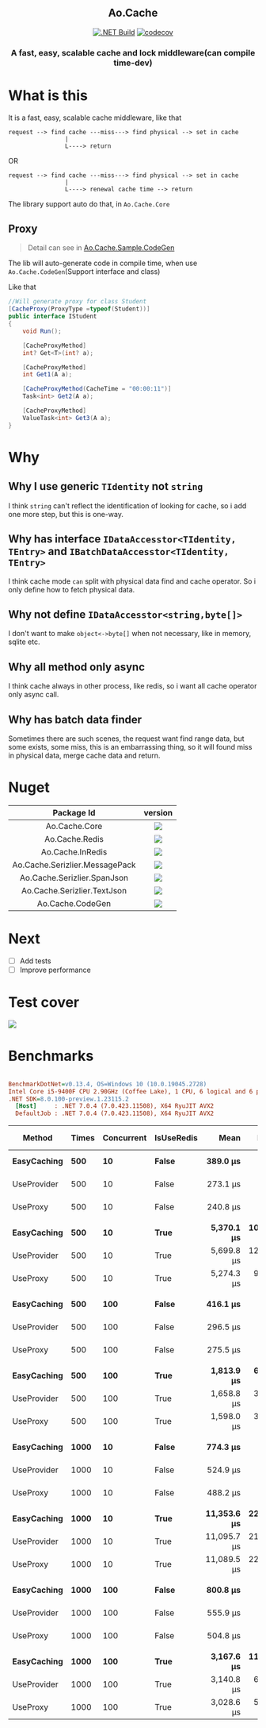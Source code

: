 <h2 align="center">
Ao.Cache
</h2>

<div align="center">

[![.NET Build](https://github.com/Cricle/Ao.Cache/actions/workflows/dotnet.yml/badge.svg)](https://github.com/Cricle/Ao.Cache/actions/workflows/dotnet.yml)
[![codecov](https://codecov.io/gh/Cricle/Ao.Cache/branch/main/graph/badge.svg?token=pVSwE02V1L)](https://codecov.io/gh/Cricle/Ao.Cache)

</div>

<h3 align="center">
A fast, easy, scalable cache and lock middleware(can compile time-dev)
</h3>

<div>

</div>

# What is this

It is a fast, easy, scalable cache middleware, like that

```
request --> find cache ---miss---> find physical --> set in cache
                |
                L----> return
```

OR

```
request --> find cache ---miss---> find physical --> set in cache
                |
                L----> renewal cache time --> return
```

The library support auto do that, in `Ao.Cache.Core`

## Proxy

> Detail can see in [Ao.Cache.Sample.CodeGen](./samples/Ao.Cache.Sample.CodeGen/)

The lib will auto-generate code in compile time, when use `Ao.Cache.CodeGen`(Support interface and class)

Like that

```csharp
//Will generate proxy for class Student
[CacheProxy(ProxyType =typeof(Student))]
public interface IStudent
{
    void Run();

    [CacheProxyMethod]
    int? Get<T>(int? a);

    [CacheProxyMethod]
    int Get1(A a);

    [CacheProxyMethod(CacheTime = "00:00:11")]
    Task<int> Get2(A a);

    [CacheProxyMethod]
    ValueTask<int> Get3(A a);
}
```

# Why

## Why I use generic `TIdentity` not `string`

I think `string` can't reflect the identification of looking for cache, so i add one more step, but this is one-way.

## Why has interface `IDataAccesstor<TIdentity, TEntry>` and `IBatchDataAccesstor<TIdentity, TEntry>`

I think cache mode `can` split with physical data find and cache operator. So i only define how to fetch physical data.

## Why not define `IDataAccesstor<string,byte[]>`

I don't want to make `object<->byte[]` when not necessary, like in memory, sqlite etc.

## Why all method only async

I think cache always in other process, like redis, so i want all cache operator only async call. 

## Why has batch data finder

Sometimes there are such scenes, the request want find range data, but some exists, some miss, this is an embarrassing thing, so it will found miss in physical data, merge cache data and return.

# Nuget

|Package Id|version|
|:-:|:-:|
|Ao.Cache.Core|![](https://img.shields.io/nuget/dt/Ao.Cache.Core)|
|Ao.Cache.Redis|![](https://img.shields.io/nuget/dt/Ao.Cache.InMemory)|
|Ao.Cache.InRedis|![](https://img.shields.io/nuget/dt/Ao.Cache.InRedis)|
|Ao.Cache.Serizlier.MessagePack|![](https://img.shields.io/nuget/dt/Ao.Cache.Serizlier.MessagePack)|
|Ao.Cache.Serizlier.SpanJson|![](https://img.shields.io/nuget/dt/Ao.Cache.Serizlier.SpanJson)|
|Ao.Cache.Serizlier.TextJson|![](https://img.shields.io/nuget/dt/Ao.Cache.Serizlier.TextJson)|
|Ao.Cache.CodeGen|![](https://img.shields.io/nuget/dt/Ao.Cache.CodeGen)|

# Next

- [ ] Add tests
- [ ] Improve performance

# Test cover

![](https://codecov.io/gh/Cricle/Ao.Cache/branch/main/graphs/tree.svg?token=pVSwE02V1L)

# Benchmarks

``` ini

BenchmarkDotNet=v0.13.4, OS=Windows 10 (10.0.19045.2728)
Intel Core i5-9400F CPU 2.90GHz (Coffee Lake), 1 CPU, 6 logical and 6 physical cores
.NET SDK=8.0.100-preview.1.23115.2
  [Host]     : .NET 7.0.4 (7.0.423.11508), X64 RyuJIT AVX2
  DefaultJob : .NET 7.0.4 (7.0.423.11508), X64 RyuJIT AVX2


```
|      Method | Times | Concurrent | IsUseRedis |        Mean |     Error |    StdDev |      Median | Ratio | RatioSD |     Gen0 |    Gen1 |    Gen2 |  Allocated | Alloc Ratio |
|------------ |------ |----------- |----------- |------------:|----------:|----------:|------------:|------:|--------:|---------:|--------:|--------:|-----------:|------------:|
| **EasyCaching** |   **500** |         **10** |      **False** |    **389.0 μs** |   **6.06 μs** |   **5.66 μs** |    **390.8 μs** |  **1.00** |    **0.00** |  **91.7969** |       **-** |       **-** |  **423.45 KB** |        **1.00** |
| UseProvider |   500 |         10 |      False |    273.1 μs |   5.33 μs |   4.99 μs |    270.6 μs |  0.70 |    0.01 |  71.7773 |       - |       - |  329.62 KB |        0.78 |
|    UseProxy |   500 |         10 |      False |    240.8 μs |   3.71 μs |   3.29 μs |    240.0 μs |  0.62 |    0.01 |  63.9648 |       - |       - |  294.46 KB |        0.70 |
|             |       |            |            |             |           |           |             |       |         |          |         |         |            |             |
| **EasyCaching** |   **500** |         **10** |       **True** |  **5,370.1 μs** | **107.03 μs** | **175.85 μs** |  **5,335.6 μs** |  **1.00** |    **0.00** | **117.1875** | **31.2500** |  **7.8125** |  **646.47 KB** |        **1.00** |
| UseProvider |   500 |         10 |       True |  5,699.8 μs | 127.29 μs | 371.30 μs |  5,660.0 μs |  1.08 |    0.08 | 117.1875 | 31.2500 |  7.8125 |  681.54 KB |        1.05 |
|    UseProxy |   500 |         10 |       True |  5,274.3 μs |  99.90 μs | 102.59 μs |  5,252.4 μs |  0.97 |    0.04 | 109.3750 | 31.2500 |  7.8125 |  634.62 KB |        0.98 |
|             |       |            |            |             |           |           |             |       |         |          |         |         |            |             |
| **EasyCaching** |   **500** |        **100** |      **False** |    **416.1 μs** |   **6.80 μs** |   **6.36 μs** |    **416.2 μs** |  **1.00** |    **0.00** |  **93.7500** |  **0.4883** |       **-** |  **431.18 KB** |        **1.00** |
| UseProvider |   500 |        100 |      False |    296.5 μs |   5.77 μs |   5.67 μs |    298.1 μs |  0.71 |    0.02 |  73.2422 |  0.4883 |       - |  337.35 KB |        0.78 |
|    UseProxy |   500 |        100 |      False |    275.5 μs |   5.37 μs |   6.40 μs |    276.6 μs |  0.66 |    0.02 |  65.4297 |       - |       - |  302.19 KB |        0.70 |
|             |       |            |            |             |           |           |             |       |         |          |         |         |            |             |
| **EasyCaching** |   **500** |        **100** |       **True** |  **1,813.9 μs** |  **68.97 μs** | **203.35 μs** |  **1,802.8 μs** |  **1.00** |    **0.00** |        **-** |       **-** |       **-** |   **664.4 KB** |        **1.00** |
| UseProvider |   500 |        100 |       True |  1,658.8 μs |  31.82 μs |  36.64 μs |  1,651.6 μs |  0.90 |    0.07 | 134.7656 | 42.9688 |  1.9531 |  698.72 KB |        1.05 |
|    UseProxy |   500 |        100 |       True |  1,598.0 μs |  31.16 μs |  34.63 μs |  1,601.3 μs |  0.86 |    0.06 | 123.0469 | 35.1563 |  1.9531 |  651.56 KB |        0.98 |
|             |       |            |            |             |           |           |             |       |         |          |         |         |            |             |
| **EasyCaching** |  **1000** |         **10** |      **False** |    **774.3 μs** |   **9.91 μs** |   **9.27 μs** |    **778.1 μs** |  **1.00** |    **0.00** | **183.5938** |       **-** |       **-** |   **845.4 KB** |        **1.00** |
| UseProvider |  1000 |         10 |      False |    524.9 μs |   6.33 μs |   5.92 μs |    526.9 μs |  0.68 |    0.01 | 142.5781 |       - |       - |  657.74 KB |        0.78 |
|    UseProxy |  1000 |         10 |      False |    488.2 μs |   5.51 μs |   5.15 μs |    486.8 μs |  0.63 |    0.01 | 127.9297 |       - |       - |  587.43 KB |        0.69 |
|             |       |            |            |             |           |           |             |       |         |          |         |         |            |             |
| **EasyCaching** |  **1000** |         **10** |       **True** | **11,353.6 μs** | **224.86 μs** | **488.82 μs** | **11,236.7 μs** |  **1.00** |    **0.00** | **234.3750** | **62.5000** | **15.6250** | **1289.82 KB** |        **1.00** |
| UseProvider |  1000 |         10 |       True | 11,095.7 μs | 215.99 μs | 483.08 μs | 11,053.7 μs |  0.98 |    0.06 | 234.3750 | 62.5000 | 15.6250 |  1360.4 KB |        1.05 |
|    UseProxy |  1000 |         10 |       True | 11,089.5 μs | 221.39 μs | 526.17 μs | 10,916.8 μs |  0.97 |    0.05 | 218.7500 | 62.5000 | 15.6250 | 1266.14 KB |        0.98 |
|             |       |            |            |             |           |           |             |       |         |          |         |         |            |             |
| **EasyCaching** |  **1000** |        **100** |      **False** |    **800.8 μs** |   **6.17 μs** |   **5.77 μs** |    **798.7 μs** |  **1.00** |    **0.00** | **185.5469** |  **0.9766** |       **-** |  **853.13 KB** |        **1.00** |
| UseProvider |  1000 |        100 |      False |    555.9 μs |   5.08 μs |   4.51 μs |    556.2 μs |  0.69 |    0.01 | 144.5313 |       - |       - |  665.48 KB |        0.78 |
|    UseProxy |  1000 |        100 |      False |    504.8 μs |   5.18 μs |   4.85 μs |    504.6 μs |  0.63 |    0.01 | 128.9063 |       - |       - |  595.17 KB |        0.70 |
|             |       |            |            |             |           |           |             |       |         |          |         |         |            |             |
| **EasyCaching** |  **1000** |        **100** |       **True** |  **3,167.6 μs** | **117.50 μs** | **344.62 μs** |  **3,164.0 μs** |  **1.00** |    **0.00** |        **-** |       **-** |       **-** | **1309.46 KB** |        **1.00** |
| UseProvider |  1000 |        100 |       True |  3,140.8 μs |  62.55 μs | 107.90 μs |  3,122.2 μs |  0.99 |    0.12 | 261.7188 | 78.1250 |  3.9063 | 1375.95 KB |        1.05 |
|    UseProxy |  1000 |        100 |       True |  3,028.6 μs |  57.94 μs | 123.48 μs |  3,024.7 μs |  0.99 |    0.11 | 242.1875 | 70.3125 |  3.9063 | 1281.96 KB |        0.98 |
